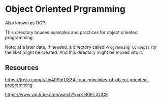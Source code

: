 # Object Oriented Prgramming

Also known as OOP.

This directory houses examples and practices for object oriented programming.

Note: at a later date, if needed, a directory called `Programming Concepts` (or the like) might be created. And this directory might be moved into it.

## Resources
https://trello.com/c/Ux4PPblT/834-four-principles-of-object-oriented-programming

https://www.youtube.com/watch?v=pTB0EiLXUC8